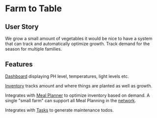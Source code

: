 # Farm to Table

## User Story

We grow a small amount of vegetables it would be nice to have a system that
can track and automatically optimize growth. Track demand for the season for
multiple families.

## Features

[Dashboard]() displaying PH level, temperatures, light levels etc.

[Inventory]() tracks amount and where things are planted as well as growth.

Integrates with [Meal Planner]() to optimize inventory based on demand. A
single "small farm" can support all Meal Planning in the [network]().

Integrates with [Tasks]() to generate maintenance todos.
